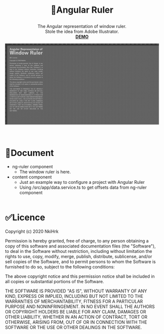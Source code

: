 # <p align="middle">📐Angular Ruler</p>

<p align="middle">The Angular representation of window ruler.
<br>Stole the idea from Adobe Illustrator.
<br><a href="https://nkihrk.github.io/Angular-Ruler/"><b>DEMO</b></a>
</p>

![Angular Ruler](./src/assets/img.png)
<br><br><br>
# 📄Document
- ng-ruler component
  - The window ruler is here.
- content component
  - Just an example way to configure a project with Angular Ruler
  - Using /src/app/data.service.ts to get offsets data from ng-ruler component
<br><br>

# ✅Licence

Copyright (c) 2020 NkiHrk

Permission is hereby granted, free of charge, to any person obtaining a copy of this software and associated documentation files (the "Software"), to deal in the Software without restriction, including without limitation the rights to use, copy, modify, merge, publish, distribute, sublicense, and/or sell copies of the Software, and to permit persons to whom the Software is furnished to do so, subject to the following conditions:

The above copyright notice and this permission notice shall be included in all copies or substantial portions of the Software.

THE SOFTWARE IS PROVIDED "AS IS", WITHOUT WARRANTY OF ANY KIND, EXPRESS OR IMPLIED, INCLUDING BUT NOT LIMITED TO THE WARRANTIES OF MERCHANTABILITY, FITNESS FOR A PARTICULAR PURPOSE AND NONINFRINGEMENT. IN NO EVENT SHALL THE AUTHORS OR COPYRIGHT HOLDERS BE LIABLE FOR ANY CLAIM, DAMAGES OR OTHER LIABILITY, WHETHER IN AN ACTION OF CONTRACT, TORT OR OTHERWISE, ARISING FROM, OUT OF OR IN CONNECTION WITH THE SOFTWARE OR THE USE OR OTHER DEALINGS IN THE SOFTWARE.